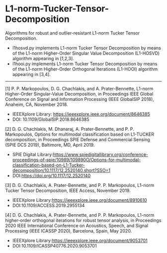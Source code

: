 # L1-norm-Tucker-Tensor-Decomposition
 Algorithms for robust and outlier-resistant L1-norm Tucker Tensor Decomposition.

- l1hosvd.py implements L1-norm Tucker Tensor Decomposition by means of the L1-norm Higher-Order Singular Value Decomposition (L1-HOSVD) algorithm appearing in [1,2,3].
- l1hooi.py implements L1-norm Tucker Tensor Decomposition by means of the L1-norm Higher-Order Orthogonal Iterations (L1-HOOI) algorithm appearing in [3,4].

--------------------------------------------------------
[1] P. P. Markopoulos, D. G. Chachlakis, and A. Prater-Bennette, L1-norm Higher-Order Singular-Value Decomposition, in Proceedings IEEE Global Conference on Signal and Information Processing (IEEE GlobalSIP 2018), Anaheim, CA, November 2018.

- IEEEXplore Library: https://ieeexplore.ieee.org/document/8646385 
- DOI: 10.1109/GlobalSIP.2018.8646385

[2] D. G. Chachlakis, M. Dhanaraj, A. Prater-Bennette, and P. P. Markopoulos, Options for multimodal classification based on L1-TUCKER decomposition, in Proceedings SPIE Defense and Commercial Sensing (SPIE DCS 2019), Baltimore, MD, April 2019.

- SPIE Digital Library:https://www.spiedigitallibrary.org/conference-proceedings-of-spie/10989/109890O/Options-for-multimodal-classification-based-on-L1-Tucker-decomposition/10.1117/12.2520140.short?SSO=1
- DOI:https://doi.org/10.1117/12.2520140

[3] D. G. Chachlakis, A. Prater-Bennette, and P. P. Markopoulos, L1-norm Tucker Tensor Decomposition, IEEE Access, November 2019.

- IEEEXplore Library:https://ieeexplore.ieee.org/document/8910610
- DOI:10.1109/ACCESS.2019.2955134

[4] D. G. Chachlakis, A. Prater-Bennette, and P. P. Markopoulos, L1-norm higher-order orthogonal iterations for robust tensor analysis, in Proceedings 2020 IEEE International Conference on Acoustics, Speech, and Signal Processing (IEEE ICASSP 2020), Barcelona, Spain, May 2020.

- IEEEXplore Library:https://ieeexplore.ieee.org/document/9053701
- DOI:10.1109/ICASSP40776.2020.9053701
